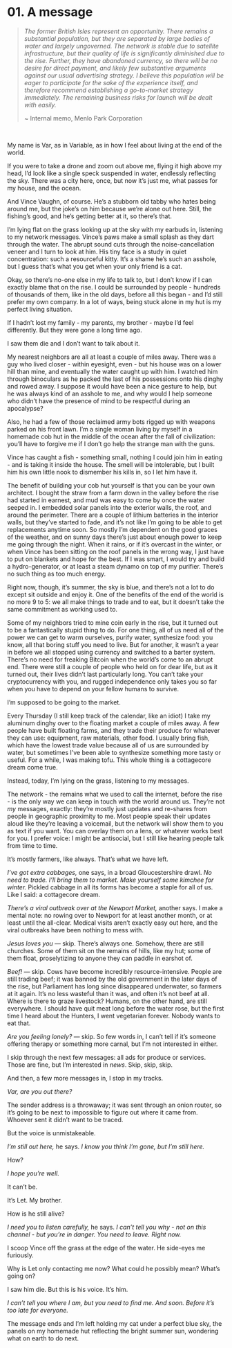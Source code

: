 # 01. A message

> *The former British Isles represent an opportunity. There remains a substantial population, but they are separated by large bodies of water and largely ungoverned. The network is stable due to satellite infrastructure, but their quality of life is significantly diminished due to the rise. Further, they have abandoned currency, so there will be no desire for direct payment, and likely few substantive arguments against our usual advertising strategy. I believe this population will be eager to participate for the sake of the experience itself, and therefore recommend establishing a go-to-market strategy immediately. The remaining business risks for launch will be dealt with easily.*
>
> ~ Internal memo, Menlo Park Corporation

&nbsp;

My name is Var, as in Variable, as in how I feel about living at the end of the world.

If you were to take a drone and zoom out above me, flying it high above my head, I’d look like a single speck suspended in water, endlessly reflecting the sky. There was a city here, once, but now it’s just me, what passes for my house, and the ocean.

And Vince Vaughn, of course. He’s a stubborn old tabby who hates being around me, but the joke’s on him because we’re alone out here. Still, the fishing’s good, and he’s getting better at it, so there’s that.

I’m lying flat on the grass looking up at the sky with my earbuds in, listening to my network messages. Vince’s paws make a small splash as they dart through the water. The abrupt sound cuts through the noise-cancellation veneer and I turn to look at him. His tiny face is a study in quiet concentration: such a resourceful kitty. It’s a shame he’s such an asshole, but I guess that’s what you get when your only friend is a cat.

Okay, so there’s no-one else in my life to talk to, but I don’t know if I can exactly blame that on the rise. I could be surrounded by people - hundreds of thousands of them, like in the old days, before all this began - and I’d still prefer my own company. In a lot of ways, being stuck alone in my hut is my perfect living situation.

If I hadn’t lost my family - my parents, my brother - maybe I’d feel differently. But they were gone a long time ago.

I saw them die and I don’t want to talk about it.

My nearest neighbors are all at least a couple of miles away. There was a guy who lived closer - within eyesight, even - but his house was on a lower hill than mine, and eventually the water caught up with him. I watched him through binoculars as he packed the last of his possessions onto his dinghy and rowed away. I suppose it would have been a nice gesture to help, but he was always kind of an asshole to me, and why would I help someone who didn’t have the presence of mind to be respectful during an apocalypse?

Also, he had a few of those reclaimed army bots rigged up with weapons parked on his front lawn. I’m a single woman living by myself in a homemade cob hut in the middle of the ocean after the fall of civilization: you’ll have to forgive me if I don’t go help the strange man with the guns.

Vince has caught a fish - something small, nothing I could join him in eating - and is taking it inside the house. The smell will be intolerable, but I built him his own little nook to dismember his kills in, so I let him have it.

The benefit of building your cob hut yourself is that you can be your own architect. I bought the straw from a farm down in the valley before the rise had started in earnest, and mud was easy to come by once the water seeped in. I embedded solar panels into the exterior walls, the roof, and around the perimeter. There are a couple of lithium batteries in the interior walls, but they’ve started to fade, and it’s not like I’m going to be able to get replacements anytime soon. So mostly I’m dependent on the good graces of the weather, and on sunny days there’s just about enough power to keep me going through the night. When it rains, or if it’s overcast in the winter, or when Vince has been sitting on the roof panels in the wrong way, I just have to put on blankets and hope for the best. If I was smart, I would try and build a hydro-generator, or at least a steam dynamo on top of my purifier. There’s no such thing as too much energy.

Right now, though, it’s summer, the sky is blue, and there’s not a lot to do except sit outside and enjoy it. One of the benefits of the end of the world is no more 9 to 5: we all make things to trade and to eat, but it doesn’t take the same commitment as working used to.

Some of my neighbors tried to mine coin early in the rise, but it turned out to be a fantastically stupid thing to do. For one thing, all of us need all of the power we can get to warm ourselves, purify water, synthesize food: you know, all that boring stuff you need to live. But for another, it wasn’t a year in before we all stopped using currency and switched to a barter system. There’s no need for freaking Bitcoin when the world’s come to an abrupt end. There were still a couple of people who held on for dear life, but as it turned out, their lives didn’t last particularly long. You can’t take your cryptocurrency with you, and rugged independence only takes you so far when you have to depend on your fellow humans to survive.

I’m supposed to be going to the market.

Every Thursday (I still keep track of the calendar, like an idiot) I take my aluminum dinghy over to the floating market a  couple of miles away. A few people have built floating farms, and they trade their produce for whatever they can use: equipment, raw materials, other food. I usually bring fish, which have the lowest trade value because all of us are surrounded by water, but sometimes I’ve been able to synthesize something more tasty or useful. For a while, I was making tofu. This whole thing is a cottagecore dream come true.

Instead, today, I’m lying on the grass, listening to my messages.

The network - the remains what we used to call the internet, before the rise - is the only way we can keep in touch with the world around us. They’re not *my* messages, exactly: they’re mostly just updates and re-shares from people in geographic proximity to me. Most people speak their updates aloud like they’re leaving a voicemail, but the network will show them to you as text if you want. You can overlay them on a lens, or whatever works best for you. I prefer voice: I might be antisocial, but I still like hearing people talk from time to time.

It’s mostly farmers, like always. That’s what we have left.

*I’ve got extra cabbages,* one says, in a broad Gloucestershire drawl. *No need to trade. I’ll bring them to market. Make yourself some kimchee for winter.* Pickled cabbage in all its forms has become a staple for all of us. Like I said: a cottagecore dream.

*There’s a viral outbreak over at the Newport Market,* another says. I make a mental note: no rowing over to Newport for at least another month, or at least until the all-clear. Medical visits aren’t exactly easy out here, and the viral outbreaks have been nothing to mess with.

*Jesus loves you —* skip. There’s always one. Somehow, there are still churches. Some of them sit on the remains of hills, like my hut; some of them float, proselytizing to anyone they can paddle in earshot of.

*Beef! —* skip. Cows have become incredibly resource-intensive. People are still trading beef; it was banned by the old government in the later days of the rise, but Parliament has long since disappeared underwater, so farmers at it again. It’s no less wasteful than it was, and often it’s not beef at all. Where is there to graze livestock? Humans, on the other hand, are still everywhere. I should have quit meat long before the water rose, but the first time I heard about the Hunters, I went vegetarian forever. Nobody wants to eat that.

*Are you feeling lonely? —* skip. So few words in, I can’t tell if it’s someone offering therapy or something more carnal, but I’m not interested in either.

I skip through the next few messages: all ads for produce or services. Those are fine, but I’m interested in *news*. Skip, skip, skip.

And then, a few more messages in, I stop in my tracks.

*Var, are you out there?*

The sender address is a throwaway; it was sent through an onion router, so it’s going to be next to impossible to figure out where it came from. Whoever sent it didn’t want to be traced.

But the voice is unmistakeable.

*I’m still out here,* he says. *I know you think I’m gone, but I’m still here.*

How?

*I hope you’re well.*

It can’t be.

It’s Let. My brother.

How is he still alive?

*I need you to listen carefully,* he says. *I can’t tell you why - not on this channel - but you’re in danger. You need to leave. Right now.*

I scoop Vince off the grass at the edge of the water. He side-eyes me furiously.

Why is Let only contacting me now? What could he possibly mean? What’s going on?

I saw him die. But this is his voice. It’s him.

*I can’t tell you where I am, but you need to find me. And soon. Before it’s too late for everyone.*

The message ends and I’m left holding my cat under a perfect blue sky, the panels on my homemade hut reflecting the bright summer sun, wondering what on earth to do next.